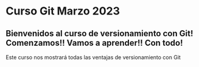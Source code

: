 # Curso Git Marzo 2023

## Bienvenidos al curso de versionamiento con Git! Comenzamos!! Vamos a aprender!! Con todo!

Este curso nos mostrará todas las ventajas de versionamiento con Git
